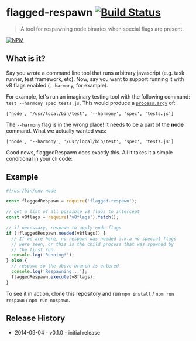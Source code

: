 # flagged-respawn [![Build Status](https://secure.travis-ci.org/tkellen/node-flagged-respawn.png)](http://travis-ci.org/tkellen/node-flagged-respawn)
> A tool for respawning node binaries when special flags are present.

[![NPM](https://nodei.co/npm/flagged-respawn.png)](https://nodei.co/npm/flagged-respawn/)

## What is it?

Say you wrote a command line tool that runs arbitrary javascript (e.g. task runner, test framework, etc). Now, say you want to support running it with v8 flags enabled (`--harmony`, for example).

For example, let's run an imaginary testing tool with the following command: `test --harmony spec tests.js`. This would produce a [`process.argv`](http://nodejs.org/docs/latest/api/process.html#process_process_argv) of:

`['node', '/usr/local/bin/test', '--harmony', 'spec', 'tests.js']`

The `--harmony` flag is in the wrong place! It needs to be a part of the **node** command. What we actually wanted was:

`['node', '--harmony', '/usr/local/bin/test', 'spec', 'tests.js']`

Good news, flaggedRespawn does exactly this. All it takes it a simple conditional in your cli code:

## Example
```js
#!/usr/bin/env node

const flaggedRespawn = require('flagged-respawn');

// get a list of all possible v8 flags to intercept
const v8flags = require('v8flags').fetch();

// if necessary, respawn to apply node flags
if (!flaggedRespawn.needed(v8flags)) {
  // If we are here, no respawn was needed a.k.a no special flags
  // were seen, or this is the child process that was spawned by
  // the first run.
  console.log('Running!');
} else {
  // respawn so the above branch is entered
  console.log('Respawning...');
  flaggedRespawn.execute(v8flags);
}
```

To see it in action, clone this repository and run `npm install` / `npm run respawn` / `npm run nospawn`.

## Release History

* 2014-09-04 - v0.1.0 - initial release
